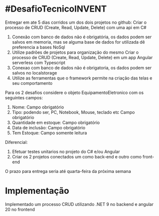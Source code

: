 # #DesafioTecnicoINVENT

Entregar em ate 5 dias corridos um dos dois projetos no github:
Criar o processo de CRUD (Create, Read, Update, Delete) com uma api em C#
1. Conexão com banco de dados não é obrigatória, os dados podem ser salvos em memoria, mas se alguma base de dados for utilizada dê preferencia a bases NoSql
2. Utilize padrões de projetos para organização do mesmo
Criar o processo de CRUD (Create, Read, Update, Delete) em um app Angular serverless com Typescript
1. Conexao com banco de dados não é obrigatoria, os dados podem ser salvos no localstorage
2. Utilize as ferramentas que o framework permite na criação das telas e seu comportamento
 
Para os 2 desafios considere o objeto EquipamentoEletronico com os seguintes campos:
1. Nome: Campo obrigatório
2. Tipo: podendo ser, PC, Notebook, Mouse, teclado etc Campo obrigatório
3. Quantidade em estoque: Campo obrigatório
4. Data de inclusão: Campo obrigatório
5. Tem Estoque: Campo somente leitura

Diferencial:
1. Efetuar testes unitarios no projeto do C# e/ou Angular
2. Criar os 2 projetos conectados um como back-end e outro como front-end

O prazo para entrega seria até quarta-feira da próxima semana 

# Implementação

Implementado um processo CRUD utilizando .NET 9 no backend e angular 20 no frontend